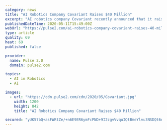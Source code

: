 ```yaml
---
category: news
title: "AI Robotics Company Covariant Raises $40 Million"
excerpt: "AI robotics company Covariant recently announced that it raised $40 million in Series B funding. These are the details about the funding."
publishedDateTime: 2020-05-11T15:49:00Z
webUrl: "https://pulse2.com/ai-robotics-company-covariant-raises-40-million/"
type: article
quality: 69
heat: 69
published: false

provider:
  name: Pulse 2.0
  domain: pulse2.com

topics:
  - AI in Robotics
  - AI

images:
  - url: "https://cdn.pulse2.com/cdn/2020/05/Covariant.jpg"
    width: 1200
    height: 842
    title: "AI Robotics Company Covariant Raises $40 Million"

secured: "yUK57bQ+asFWRtZe/+n6E9ER6ymFcPND+9I2zgvVvquIQtBmeYlvu3NSDQt6oQj+SFnK1kc7Dlo6Hvq4immAuaSgQk3013wgtpLQfflDkM3bp0T+UNhKhmjhkQZxN6Nacjl2B950B+Lt0pdFBMi2OvsHSp5RsM7yUZEm2IiFC7bMukKSwvgQTg+6J1ZI3utCEFx1luu/naJYcvM6r6hPMtQaPRPtXnU8PmeqQhxxErom/O/L0US81U+eGmObxzv1EbWfruWhmY/VcKRGL9TBMQjTdoJM8G+hZTNwT386dLJqLTsGavAsHczZUP1jyANv3DuHcIudzU26MNT7sbbYHr8yYMF2v1VOa9A7uJ3tUVC082mo5qCBZQfwJXNUi+FJkDlYfu58q0os0oAuKonyrsZ3MD2ulEyE780lYS9iTaMF4HgZXpDaWqqOHrDLIVlDZ7epTf7SpC/zq2d5QxC+V1mmI8nBQmdc/QAJTFSxC7c=;L1tNit/XYRo0HHNlCJkloQ=="
---
```


